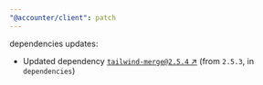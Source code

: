 ```yaml
---
"@accounter/client": patch
---
```

dependencies updates:
  - Updated dependency [`tailwind-merge@2.5.4` ↗︎](https://www.npmjs.com/package/tailwind-merge/v/2.5.4) (from `2.5.3`, in `dependencies`)
